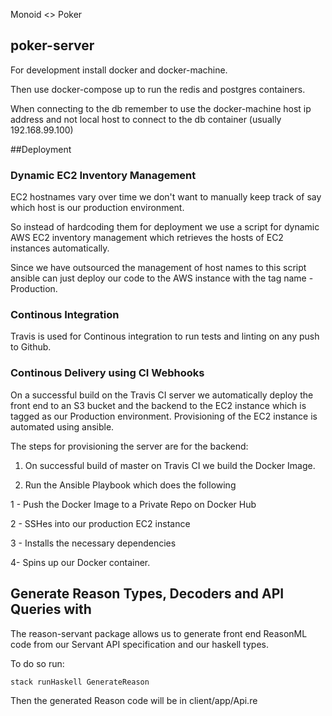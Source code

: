 Monoid <> Poker

## poker-server

For development install docker and docker-machine.

Then use docker-compose up to run the redis and postgres containers.

When connecting to the db remember to use the docker-machine host ip address and not local host to connect to the db container (usually 192.168.99.100)


##Deployment

### Dynamic EC2 Inventory Management

EC2 hostnames vary over time we don't want to manually keep track of say which host is our production environment.

So instead of hardcoding them for deployment we use a script for dynamic AWS EC2 inventory management which retrieves the hosts of
EC2 instances automatically.

Since we have outsourced the management of host names to this script
ansible can just deploy our code to the AWS instance with the tag name - Production.

### Continous Integration

Travis is used for Continous integration to run tests and linting on any push to Github.

### Continous Delivery using CI Webhooks

On a successful build on the Travis CI server we automatically
deploy the front end to an S3 bucket and the backend to the EC2 instance which is tagged as our Production environment. Provisioning
of the EC2 instance is automated using ansible.

The steps for provisioning the server are for the backend:

1. On successful build of master on Travis CI we build the Docker Image.

2. Run the Ansible Playbook which does the following

1 - Push the Docker Image to a Private Repo on Docker Hub

2 - SSHes into our production EC2 instance

3 - Installs the necessary dependencies

4- Spins up our Docker container.

## Generate Reason Types, Decoders and API Queries with

The reason-servant package allows us to generate front end ReasonML code from our Servant API specification and our haskell types.

To do so run:

`stack runHaskell GenerateReason`

Then the generated Reason code will be in client/app/Api.re
